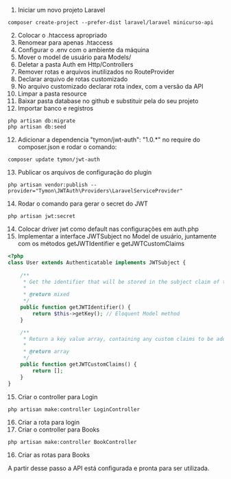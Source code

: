 1. Iniciar um novo projeto Laravel
```
composer create-project --prefer-dist laravel/laravel minicurso-api
```
2. Colocar o .htaccess apropriado
3. Renomear para apenas .htaccess
4. Configurar o .env com o ambiente da máquina
5. Mover o model de usuário para Models/
6. Deletar a pasta Auth em Http/Controllers
6. Remover rotas e arquivos inutilizados no RouteProvider
7. Declarar arquivo de rotas customizado
8. No arquivo customizado declarar rota index, com a versão da API
9. Limpar a pasta resource
10. Baixar pasta database no github e substituir pela do seu projeto
11. Importar banco e registros
```
php artisan db:migrate
php artisan db:seed
```
12. Adicionar a dependencia "tymon/jwt-auth": "1.0.*" no require do composer.json e rodar o comando:
```
composer update tymon/jwt-auth
```
13. Publicar os arquivos de configuração do plugin
```
php artisan vendor:publish --provider="Tymon\JWTAuth\Providers\LaravelServiceProvider"
```
14. Rodar o comando para gerar o secret do JWT
```
php artisan jwt:secret
```
14. Colocar driver jwt como default nas configurações em auth.php
15. Implementar a interface JWTSubject no Model de usuário, juntamente com os métodos getJWTIdentifier e getJWTCustomClaims
```php
<?php
class User extends Authenticatable implements JWTSubject {
    
    /**
     * Get the identifier that will be stored in the subject claim of the JWT.
     *
     * @return mixed
     */
    public function getJWTIdentifier() {
        return $this->getKey(); // Eloquent Model method
    }

    /**
     * Return a key value array, containing any custom claims to be added to the JWT.
     *
     * @return array
     */
    public function getJWTCustomClaims() {
        return [];
    }
}
```
15. Criar o controller para Login
```
php artisan make:controller LoginController
```
16. Criar a rota para login
15. Criar o controller para Books
```
php artisan make:controller BookController
```
16. Criar as rotas para Books


A partir desse passo a API está configurada e pronta para ser utilizada.
